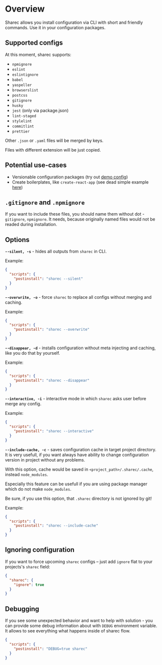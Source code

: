 # Overview

Sharec allows you install configuration via CLI with short and friendly commands.
Use it in your configuration packages.

## Supported configs

At this moment, sharec supports:

- `npmignore`
- `eslint`
- `eslintignore`
- `babel`
- `yaspeller`
- `browserslist`
- `postcss`
- `gitignore`
- `husky`
- `jest` (only via package.json)
- `lint-staged`
- `stylelint`
- `commitlint`
- `prettier`

Other `.json` or `.yaml` files will be merged by keys.

Files with different extension will be just copied.

## Potential use-cases

- Versionable configuration packages (try out [demo config](https://github.com/lamartire/sharec/tree/master/packages/sharec-demo-config))
- Create boilerplates, like `create-react-app` (see dead simple example [here](https://github.com/lamartire/sharec-react-app))

## `.gitignore` and `.npmignore`

If you want to include these files, you should name them without dot - `gitignore`, `npmignore`.
It needs, because originally named files would not be readed during installation.

## Options

**`--silent, -s`** - hides all outputs from `sharec` in CLI.

Example:

```json
{
  "scripts": {
    "postinstall": "sharec --silent"
  }
}
```

**`--overwrite, -o`** - force `sharec` to replace all configs without merging and caching.

Example:

```json
{
  "scripts": {
    "postinstall": "sharec --overwrite"
  }
}
```

**`--disappear, -d`** - installs configuration without meta injecting and caching, like
you do that by yourself.

Example:

```json
{
  "scripts": {
    "postinstall": "sharec --disappear"
  }
}
```

**`--interactive, -i`** - interactive mode in which `sharec` asks user before merge any config.

Example:

```json
{
  "scripts": {
    "postinstall": "sharec --interactive"
  }
}
```

**`--include-cache, -c`** - saves configuration cache in target project directory. It is very usefull,
if you want always have ability to change configuration version in project without any problems.

With this option, cache would be saved in `<project_path>/.sharec/.cache`, instead `node_modules`.

Especially this feature can be usefull if you are using package manager which do not make `node_modules`.

Be sure, if you use this option, that `.sharec` directory is not ignored by git!

Example:

```json
{
  "scripts": {
    "postinstall": "sharec --include-cache"
  }
}
```

## Ignoring configuration

If you want to force upcoming `sharec` configs – just add `ignore` flat to your projects's `sharec` field:

```json
{
  "sharec": {
    "ignore": true
  }
}
```

## Debugging

If you see some unexpected behavior and want to help with solution - you can provide
some debug information about with `DEBUG` environment variable. It allows to see
everything what happens inside of sharec flow.

```json
{
  "scripts": {
    "postinstall": "DEBUG=true sharec"
  }
}
```
